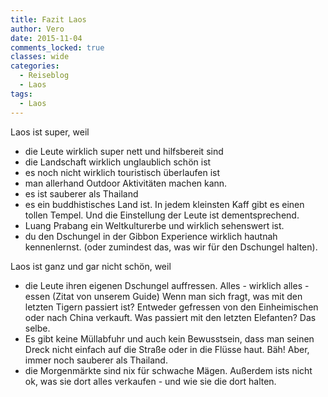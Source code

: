 ```yaml
---
title: Fazit Laos
author: Vero
date: 2015-11-04
comments_locked: true
classes: wide
categories:
  - Reiseblog
  - Laos
tags:
  - Laos
---
```


<p>Laos ist super, weil</p> <ul> <li>die Leute wirklich super nett und hilfsbereit sind</li> <li>die Landschaft wirklich unglaublich schön ist</li> <li>es noch nicht wirklich touristisch überlaufen ist</li> <li>man allerhand Outdoor Aktivitäten machen kann.</li> <li>es ist sauberer als Thailand</li> <li> es ein buddhistisches Land ist. In jedem kleinsten Kaff gibt es einen tollen Tempel. Und die Einstellung der Leute ist dementsprechend. </li> <li>Luang Prabang ein Weltkulturerbe und wirklich sehenswert ist.</li> <li>du den Dschungel in der Gibbon Experience wirklich hautnah kennenlernst. (oder zumindest das, was wir für den Dschungel halten).</li></ul> <p>Laos ist ganz und gar nicht schön, weil</p> <ul> <li>die Leute ihren eigenen Dschungel auffressen. Alles - wirklich alles - essen (Zitat von unserem Guide) Wenn man sich fragt, was mit den letzten Tigern passiert ist? Entweder gefressen von den Einheimischen oder nach China verkauft. Was passiert mit den letzten Elefanten? Das selbe.</li> <li>Es gibt keine Müllabfuhr und auch kein Bewusstsein, dass man seinen Dreck nicht einfach auf die Straße oder in die Flüsse haut. Bäh! Aber, immer noch sauberer als Thailand.</li> <li>die Morgenmärkte sind nix für schwache Mägen. Außerdem ists nicht ok, was sie dort alles verkaufen - und wie sie die dort halten. </li></ul>

